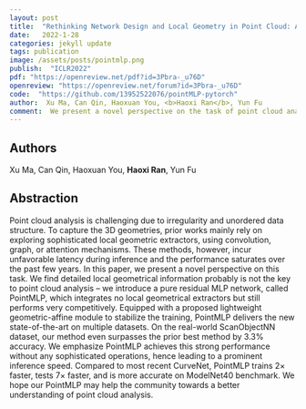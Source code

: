 ```yaml
---
layout: post
title:  "Rethinking Network Design and Local Geometry in Point Cloud: A Simple Residual MLP Framework"
date:   2022-1-28
categories: jekyll update
tags: publication
image: /assets/posts/pointmlp.png
publish:  "ICLR2022"
pdf: "https://openreview.net/pdf?id=3Pbra-_u76D"
openreview: "https://openreview.net/forum?id=3Pbra-_u76D"
code:  "https://github.com/13952522076/pointMLP-pytorch"
author:  Xu Ma, Can Qin, Haoxuan You, <b>Haoxi Ran</b>, Yun Fu
comment:  We present a novel perspective on the task of point cloud analysis by introducing a pure-MLP, simple yet effective residual network, called PointMLP.
---
```


## Authors
Xu Ma, Can Qin, Haoxuan You, **Haoxi Ran**, Yun Fu

## Abstraction
Point cloud analysis is challenging due to irregularity and unordered data structure. 
To capture the 3D geometries, prior works mainly rely on exploring sophisticated local 
geometric extractors, using convolution, graph, or attention mechanisms. These methods, 
however, incur unfavorable latency during inference and the performance saturates over 
the past few years. In this paper, we present a novel perspective on this task. We find 
detailed local geometrical information probably is not the key to point cloud analysis – 
we introduce a pure residual MLP network, called PointMLP, which integrates no local 
geometrical extractors but still performs very competitively. Equipped with a proposed 
lightweight geometric-affine module to stabilize the training, PointMLP delivers the 
new state-of-the-art on multiple datasets. On the real-world ScanObjectNN dataset, our 
method even surpasses the prior best method by 3.3% accuracy. We emphasize PointMLP 
achieves this strong performance without any sophisticated operations, hence leading 
to a prominent inference speed. Compared to most recent CurveNet, PointMLP trains 2× 
faster, tests 7× faster, and is more accurate on ModelNet40 benchmark. We hope our 
PointMLP may help the community towards a better understanding of point cloud analysis.
